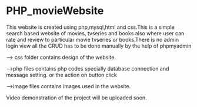 # PHP_movieWebsite
This website is created using php,mysql,html and css.This is a simple search based website of movies, tvseries and books also
where user can rate and review to particular movie tvseries or books.There is no admin login view all the CRUD has to be done manually
by the help of phpmyadmin

--> css folder contains design of the website.

-->php files contains php codes specially database connection and message setting. or the action on button click

-->image files contains images used in the website.

Video demonstration of the project will be uploaded soon.

